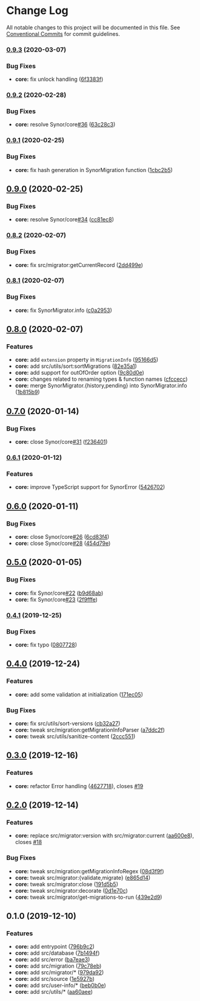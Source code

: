 # Change Log

All notable changes to this project will be documented in this file.
See [Conventional Commits](https://conventionalcommits.org) for commit guidelines.

### [0.9.3](https://github.com/Synor/synor/compare/@synor/core@0.9.2...@synor/core@0.9.3) (2020-03-07)


### Bug Fixes

* **core:** fix unlock handling ([6f3383f](https://github.com/Synor/synor/commit/6f3383f577dc149502022cfca4d622ee888e25d5))



### [0.9.2](https://github.com/Synor/synor/compare/@synor/core@0.9.1...@synor/core@0.9.2) (2020-02-28)


### Bug Fixes

* **core:** resolve Synor/core[#36](https://github.com/Synor/core/issues/36) ([63c28c3](https://github.com/Synor/synor/commit/63c28c39242ae9028d788367015d97b7a35227e5))



### [0.9.1](https://github.com/Synor/synor/compare/@synor/core@0.9.0...@synor/core@0.9.1) (2020-02-25)


### Bug Fixes

* **core:** fix hash generation in SynorMigration function ([1cbc2b5](https://github.com/Synor/synor/commit/1cbc2b5986f2fd7051325cf66130bed3a14cb7a3))



## [0.9.0](https://github.com/Synor/synor/compare/@synor/core@0.8.2...@synor/core@0.9.0) (2020-02-25)


### Bug Fixes

* **core:** resolve Synor/core[#34](https://github.com/Synor/core/issues/34) ([cc81ec8](https://github.com/Synor/synor/commit/cc81ec800ac7762e35890c5f3f80edb2e8b9d97a))



### [0.8.2](https://github.com/Synor/synor/compare/@synor/core@0.8.1...@synor/core@0.8.2) (2020-02-07)


### Bug Fixes

* **core:** fix src/migrator:getCurrentRecord ([2dd499e](https://github.com/Synor/synor/commit/2dd499e9f1ca68d8da5c27a3bf62c47acd80cfca))



### [0.8.1](https://github.com/Synor/synor/compare/@synor/core@0.8.0...@synor/core@0.8.1) (2020-02-07)


### Bug Fixes

* **core:** fix SynorMigrator.info ([c0a2953](https://github.com/Synor/synor/commit/c0a295331f9c225e3e8ec5e6e0b18dfeefa53ea8))



## [0.8.0](https://github.com/Synor/synor/compare/@synor/core@0.7.0...@synor/core@0.8.0) (2020-02-07)


### Features

* **core:** add `extension` property in `MigrationInfo` ([95166d5](https://github.com/Synor/synor/commit/95166d5fd5aaee18f3ebed4f138cf498a5a8dbcf))
* **core:** add src/utils/sort:sortMigrations ([82e35a1](https://github.com/Synor/synor/commit/82e35a189dfc03eea81436168b145d5fb98596d2))
* **core:** add support for outOfOrder option ([9c80d0e](https://github.com/Synor/synor/commit/9c80d0e5fb532a27dda7b1727f3de27540e33639))
* **core:** changes related to renaming types & function names ([cfccecc](https://github.com/Synor/synor/commit/cfccecc9e891eec87186ccb9270ff0746826f0f1))
* **core:** merge SynorMigrator.{history,pending} into SynorMigrator.info ([1b815b9](https://github.com/Synor/synor/commit/1b815b910fcb6444b5fd7afcf178f0d14ac6d9e3))



## [0.7.0](https://github.com/Synor/synor/compare/@synor/core@0.6.1...@synor/core@0.7.0) (2020-01-14)


### Bug Fixes

* **core:** close Synor/core[#31](https://github.com/Synor/core/issues/31) ([f236401](https://github.com/Synor/synor/commit/f236401f2b11a13abecc98ff56cfcf85a7e11b65))



### [0.6.1](https://github.com/Synor/synor/compare/@synor/core@0.6.0...@synor/core@0.6.1) (2020-01-12)


### Features

* **core:** improve TypeScript support for SynorError ([5426702](https://github.com/Synor/synor/commit/54267026e00b829e429efb286578b8ea9f29045c))



## [0.6.0](https://github.com/Synor/synor/compare/@synor/core@0.5.0...@synor/core@0.6.0) (2020-01-11)


### Bug Fixes

* **core:** close Synor/core[#26](https://github.com/Synor/core/issues/26) ([6cd83f4](https://github.com/Synor/synor/commit/6cd83f4a833b513ecb8d3c8bd6591859eb5602a4))
* **core:** close Synor/core[#28](https://github.com/Synor/core/issues/28) ([454d79e](https://github.com/Synor/synor/commit/454d79ecf40eb6621f2d54d8cff26d89ed0e871e))



## [0.5.0](https://github.com/Synor/synor/compare/@synor/core@0.4.1...@synor/core@0.5.0) (2020-01-05)


### Bug Fixes

* **core:** fix Synor/core[#22](https://github.com/Synor/core/issues/22) ([b9d68ab](https://github.com/Synor/synor/commit/b9d68ab08145655919ff8dd89835aaaa1f265efa))
* **core:** fix Synor/core[#23](https://github.com/Synor/core/issues/23) ([2f9fffe](https://github.com/Synor/synor/commit/2f9fffef54d67ed572b0bbdbf3993536e1eeceef))



### [0.4.1](https://github.com/Synor/synor/compare/@synor/core@0.4.0...@synor/core@0.4.1) (2019-12-25)


### Bug Fixes

* **core:** fix typo ([0807728](https://github.com/Synor/synor/commit/0807728e662572e9868edeef9a8db9ef020737c8))



## [0.4.0](https://github.com/Synor/synor/compare/@synor/core@0.3.0...@synor/core@0.4.0) (2019-12-24)


### Features

* **core:** add some validation at initialization ([171ec05](https://github.com/Synor/synor/commit/171ec05b9050bc4310d20512e420a84c775087c1))

### Bug Fixes

* **core:** fix src/utils/sort-versions ([cb32a27](https://github.com/Synor/synor/commit/cb32a27232e7599fce72bc5e0e14ab71417d855a))
* **core:** tweak src/migration:getMigrationInfoParser ([a7ddc2f](https://github.com/Synor/synor/commit/a7ddc2f700bd313f6d520ccafafbac27e7bc098c))
* **core:** tweak src/utils/sanitize-content ([2ccc551](https://github.com/Synor/synor/commit/2ccc551a9ad36d407b605c63fda9e70e86935541))



## [0.3.0](https://github.com/Synor/synor/compare/@synor/core@0.2.0...@synor/core@0.3.0) (2019-12-16)


### Features

* **core:** refactor Error handling ([4627718](https://github.com/Synor/synor/commit/4627718dccaf2170e5cc724fcf4e5296a0a0d5e0)), closes [#19](https://github.com/Synor/core/issues/19)



## [0.2.0](https://github.com/Synor/synor/compare/@synor/core@0.1.0...@synor/core@0.2.0) (2019-12-14)


### Features

* **core:** replace src/migrator:version with src/migrator:current ([aa600e8](https://github.com/Synor/synor/commit/aa600e8316b5b491d335b7405df6eef8fa49c3f5)), closes [#18](https://github.com/Synor/core/issues/18)

### Bug Fixes

* **core:** tweak src/migration:getMigrationInfoRegex ([08d3f9f](https://github.com/Synor/synor/commit/08d3f9fb002a79220b12438239d0ef6474d91a2b))
* **core:** tweak src/migrator:{validate,migrate} ([e865d14](https://github.com/Synor/synor/commit/e865d14731d7b32b8d242ecc65b83e86b0d42037))
* **core:** tweak src/migrator:close ([191d5b5](https://github.com/Synor/synor/commit/191d5b5a64f1a9c601face2e7dc18e71f57dbc6d))
* **core:** tweak src/migrator:decorate ([0d1e70c](https://github.com/Synor/synor/commit/0d1e70c76a7aa258594d086a238843735535073d))
* **core:** tweak src/migrator/get-migrations-to-run ([439e2d9](https://github.com/Synor/synor/commit/439e2d97c19b1eb99a408755a5b4c95be7ea63e2))



## 0.1.0 (2019-12-10)


### Features

* **core:** add entrypoint ([796b9c2](https://github.com/Synor/synor/commit/796b9c2796225162c464ba679dfd2b4e0953b4a6))
* **core:** add src/database ([7b1494f](https://github.com/Synor/synor/commit/7b1494fe7802de009ebc973a8f7d69242ebfd010))
* **core:** add src/error ([ba7eae3](https://github.com/Synor/synor/commit/ba7eae3c37af36274f39726934bfdcbbbccbf240))
* **core:** add src/migration ([79c78eb](https://github.com/Synor/synor/commit/79c78eb86cf615f6eaee5adde457718523bd3ba6))
* **core:** add src/migrator/* ([979da92](https://github.com/Synor/synor/commit/979da92d5cd1fd3b1ab8146e5e5fde956c66f2d9))
* **core:** add src/source ([1e5927b](https://github.com/Synor/synor/commit/1e5927b6a2d9629e24f0a5a7d025f482c3c0abe7))
* **core:** add src/user-info/* ([beb0b0e](https://github.com/Synor/synor/commit/beb0b0edf5d25ab6b3abd10333e31d4021e350d5))
* **core:** add src/utils/* ([aa60aee](https://github.com/Synor/synor/commit/aa60aee86a1fd260c12b9455f742a19873e6e409))
